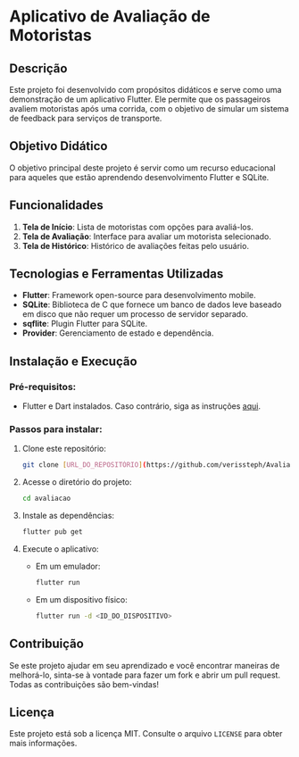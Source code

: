 

# Aplicativo de Avaliação de Motoristas 

## Descrição

Este projeto foi desenvolvido com propósitos didáticos e serve como uma demonstração de um aplicativo Flutter. Ele permite que os passageiros avaliem motoristas após uma corrida, com o objetivo de simular um sistema de feedback para serviços de transporte.

## Objetivo Didático

O objetivo principal deste projeto é servir como um recurso educacional para aqueles que estão aprendendo desenvolvimento Flutter e SQLite. 

## Funcionalidades

1. **Tela de Início**: Lista de motoristas com opções para avaliá-los.
2. **Tela de Avaliação**: Interface para avaliar um motorista selecionado.
3. **Tela de Histórico**: Histórico de avaliações feitas pelo usuário.

## Tecnologias e Ferramentas Utilizadas

- **Flutter**: Framework open-source para desenvolvimento mobile.
- **SQLite**: Biblioteca de C que fornece um banco de dados leve baseado em disco que não requer um processo de servidor separado.
- **sqflite**: Plugin Flutter para SQLite.
- **Provider**: Gerenciamento de estado e dependência.

## Instalação e Execução

### Pré-requisitos:

- Flutter e Dart instalados. Caso contrário, siga as instruções [aqui](https://flutter.dev/docs/get-started/install).

### Passos para instalar:

1. Clone este repositório:
   ```bash
   git clone [URL_DO_REPOSITÓRIO](https://github.com/verissteph/AvaliacaoMotorista.git)
   ```

2. Acesse o diretório do projeto:
   ```bash
   cd avaliacao
   ```

3. Instale as dependências:
   ```bash
   flutter pub get
   ```

4. Execute o aplicativo:

   - Em um emulador:
     ```bash
     flutter run
     ```

   - Em um dispositivo físico:
     ```bash
     flutter run -d <ID_DO_DISPOSITIVO>
     ```

## Contribuição

Se este projeto ajudar em seu aprendizado e você encontrar maneiras de melhorá-lo, sinta-se à vontade para fazer um fork e abrir um pull request. Todas as contribuições são bem-vindas!

## Licença

Este projeto está sob a licença MIT. Consulte o arquivo `LICENSE` para obter mais informações.


